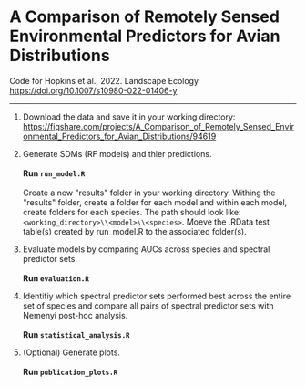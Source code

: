 # A Comparison of Remotely Sensed Environmental Predictors for Avian Distributions
Code for Hopkins et al., 2022. Landscape Ecology<br /> 
https://doi.org/10.1007/s10980-022-01406-y
***

1. Download the data and save it in your working directory: https://figshare.com/projects/A_Comparison_of_Remotely_Sensed_Environmental_Predictors_for_Avian_Distributions/94619 

2. Generate SDMs (RF models) and thier predictions. <br /><br /> **Run ```run_model.R```**
<br /><br /> Create a new "results" folder in your working directory. Withing the "results" folder, create a folder for each model and within each model, create folders for each species. The path should look like: ```<working_directory>\\<model>\\<species>```. Moeve the .RData test table(s) created by run_model.R to the associated folder(s).

4. Evaluate models by comparing AUCs across species and spectral predictor sets. <br /><br /> **Run ```evaluation.R```** 

5. Identifiy which spectral predictor sets performed best across the entire set of species and compare all pairs of spectral predictor sets with Nemenyi post-hoc analysis. <br /><br /> **Run ```statistical_analysis.R```** 

6. (Optional) Generate plots. <br /><br /> **Run ```publication_plots.R```** 

